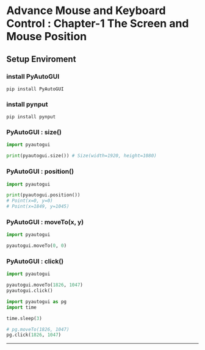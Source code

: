 # Advance Mouse and Keyboard Control : Chapter-1 The Screen and Mouse Position

## Setup Enviroment
### install PyAutoGUI
```shell
pip install PyAutoGUI
```

### install pynput
```shell
pip install pynput
```

### PyAutoGUI : size()
```python
import pyautogui

print(pyautogui.size()) # Size(width=1920, height=1080)
```

### PyAutoGUI : position()

```python
import pyautogui

print(pyautogui.position())
# Point(x=0, y=0)
# Point(x=1849, y=1045)
```

### PyAutoGUI : moveTo(x, y)
```python
import pyautogui

pyautogui.moveTo(0, 0)
```

### PyAutoGUI : click()
```python
import pyautogui

pyautogui.moveTo(1826, 1047)
pyautogui.click()
```

```python
import pyautogui as pg
import time

time.sleep(3)

# pg.moveTo(1826, 1047)
pg.click(1826, 1047)
```

---